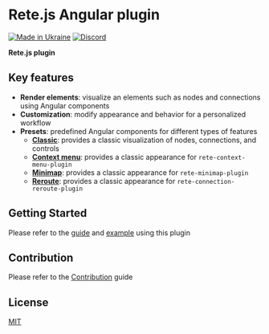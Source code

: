 Rete.js Angular plugin
====
[![Made in Ukraine](https://img.shields.io/badge/made_in-ukraine-ffd700.svg?labelColor=0057b7)](https://stand-with-ukraine.pp.ua)
[![Discord](https://img.shields.io/discord/1081223198055604244?color=%237289da&label=Discord)](https://discord.gg/cxSFkPZdsV)

**Rete.js plugin**

## Key features

- **Render elements**: visualize an elements such as nodes and connections using Angular components
- **Customization**: modify appearance and behavior for a personalized workflow
- **Presets**: predefined Angular components for different types of features
  -  **[Classic](https://retejs.org/docs/guides/renderers/angular#connect-plugin)**: provides a classic visualization of nodes, connections, and controls
  -  **[Context menu](https://retejs.org/docs/guides/context-menu#render-context-menu)**: provides a classic appearance for `rete-context-menu-plugin`
  -  **[Minimap](https://retejs.org/docs/guides/minimap#render)**: provides a classic appearance for `rete-minimap-plugin`
  -  **[Reroute](https://retejs.org/docs/guides/reroute#rendering)**: provides a classic appearance for `rete-connection-reroute-plugin`

## Getting Started

Please refer to the [guide](https://retejs.org/docs/guides/renderers/angular) and [example](https://retejs.org/examples/angular/basic) using this plugin

## Contribution

Please refer to the [Contribution](https://retejs.org/docs/contribution) guide

## License

[MIT](https://github.com/retejs/angular-render-plugin/blob/master/LICENSE)
